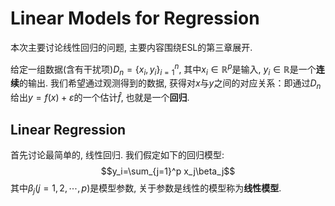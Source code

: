 # Linear Models for Regression

本次主要讨论线性回归的问题, 主要内容围绕ESL的第三章展开.

给定一组数据(含有干扰项)$D_n=\{x_i,y_i\}_{i=1}^n$, 其中$x_i\in\mathbb{R}^p$是输入, $y_i\in\mathbb{R}$是一个**连续**的输出. 我们希望通过观测得到的数据, 获得对$x$与$y$之间的对应关系：即通过$D_n$给出$y=f(x)+\varepsilon$的一个估计$\hat{f}$, 也就是一个**回归**.

## Linear Regression

首先讨论最简单的, 线性回归.
我们假定如下的回归模型:
$$y_i=\sum_{j=1}^p x_j\beta_j$$
其中$\beta_j(j=1,2,\cdots,p)$是模型参数, 关于参数是线性的模型称为**线性模型**.


